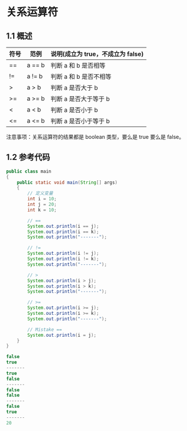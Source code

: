 # 关系运算符

## 1.1 概述

| 符号 | 范例   | 说明(成立为 true，不成立为 false) |
| ---- | ------ | --------------------------------- |
| ==   | a == b | 判断 a 和 b 是否相等              |
| !=   | a != b | 判断 a 和 b 是否不相等            |
| >    | a > b  | 判断 a 是否大于 b                 |
| >=   | a >= b | 判断 a 是否大于等于 b             |
| <    | a < b  | 判断 a 是否小于 b                 |
| <=   | a <= b | 判断 a 是否小于等于 b             |

注意事项：关系运算符的结果都是 boolean 类型，要么是 true 要么是 false。

## 1.2 参考代码

```java
public class main
{
    public static void main(String[] args)
    {
        // 定义变量
        int i = 10;
        int j = 20;
        int k = 10;

        // ==
        System.out.println(i == j);
        System.out.println(i == k);
        System.out.println("-------");

        // !=
        System.out.println(i != j);
        System.out.println(i != k);
        System.out.println("-------");

        // >
        System.out.println(i > j);
        System.out.println(i > k);
        System.out.println("-------");

        // >=
        System.out.println(i >= j);
        System.out.println(i >= k);
        System.out.println("-------");

        // Mistake ==
        System.out.println(i = j);
    }
}
```

```java
false
true
-------
true
false
-------
false
false
-------
false
true
-------
20
```


